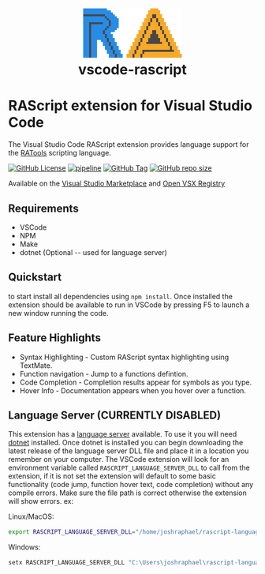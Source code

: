 # <p align="center">![ra](assets/ra_big.png "Retro Achievements VSCode")<br>vscode-rascript</p>

# RAScript extension for Visual Studio Code

The Visual Studio Code RAScript extension provides language support for the [RATools](https://github.com/Jamiras/RATools) scripting language.

[![GitHub License](https://img.shields.io/github/license/joshraphael/vscode-rascript)](https://github.com/joshraphael/vscode-rascript/blob/main/LICENSE)
[![pipeline](https://github.com/joshraphael/vscode-rascript/actions/workflows/publish.yaml/badge.svg)](https://github.com/joshraphael/vscode-rascript/actions/workflows/publish.yaml)
[![GitHub Tag](https://img.shields.io/github/v/tag/joshraphael/vscode-rascript)](https://github.com/joshraphael/vscode-rascript/tags)
[![GitHub repo size](https://img.shields.io/github/repo-size/joshraphael/vscode-rascript)](https://github.com/joshraphael/vscode-rascript/archive/main.zip)

Available on the [Visual Studio Marketplace](https://marketplace.visualstudio.com/items?itemName=joshraphael.rascript) and [Open VSX Registry](https://open-vsx.org/extension/joshraphael/rascript)

## Requirements
- VSCode
- NPM
- Make
- dotnet (Optional -- used for language server)

## Quickstart
to start install all dependencies using `npm install`. Once installed the extension should be available to run in VSCode by pressing F5 to launch a new window running the code.

## Feature Highlights
- Syntax Highlighting - Custom RAScript syntax highlighting using TextMate.
- Function navigation - Jump to a functions defintion.
- Code Completion - Completion results appear for symbols as you type.
- Hover Info - Documentation appears when you hover over a function.

## Language Server (CURRENTLY DISABLED)
This extension has a [language server](https://github.com/joshraphael/rascript-language-server) available. To use it you will need [dotnet](https://learn.microsoft.com/en-us/dotnet/core/install/) installed. Once dotnet is installed you can begin downloading the latest release of the language server DLL file and place it in a location you remember on your computer. The VSCode extension will look for an environment variable called `RASCRIPT_LANGUAGE_SERVER_DLL` to call from the extension, if it is not set the extension will default to some basic functionality (code jump, function hover text, code completion) without any compile errors. Make sure the file path is correct otherwise the extension will show errors. ex:

Linux/MacOS:
```sh
export RASCRIPT_LANGUAGE_SERVER_DLL="/home/joshraphael/rascript-language-server.dll"
```

Windows:
```powershell
setx RASCRIPT_LANGUAGE_SERVER_DLL "C:\Users\joshraphael\rascript-language-server.dll"
```